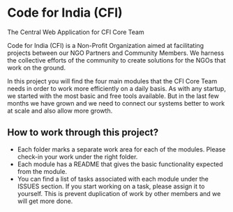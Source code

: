 # Code for India (CFI)
The Central Web Application for CFI Core Team


Code for India (CFI) is a Non-Profit Organization aimed at facilitating projects between our NGO Partners and Community Members. We harness the collective efforts of the community to create solutions for the NGOs that work on the ground.

In this project you will find the four main modules that the CFI Core Team needs in order to work more efficiently on a daily basis. As with any startup, we started with the most basic and free tools available. But in the last few months we have grown and we need to connect our systems better to work at scale and also allow more growth.

## How to work through this project?
* Each folder marks a separate work area for each of the modules. Please check-in your work under the right folder.
* Each module has a README that gives the basic functionality expected from the module.
* You can find a list of tasks associated with each module under the ISSUES section. If you start working on a task, please assign it to yourself. This is prevent duplication of work by other members and we will get more done.